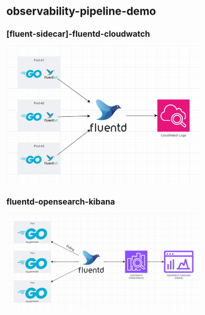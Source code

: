 # observability-pipeline-demo

## [fluent-sidecar]-fluentd-cloudwatch
[![](./[fluentbit-sidecar]-fluentd-cloudwatch/image.png)](./[fluentbit-sidecar]-fluentd-cloudwatch/)

## fluentd-opensearch-kibana
[![](./fluentd-opensearch-kibana/image.png)](./fluentd-opensearch-kibana/)
